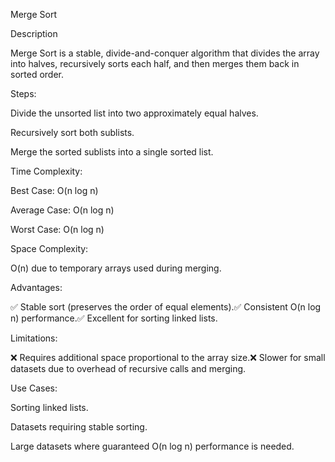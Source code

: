 Merge Sort

Description

Merge Sort is a stable, divide-and-conquer algorithm that divides the array into halves, recursively sorts each half,
and then merges them back in sorted order.

Steps:

Divide the unsorted list into two approximately equal halves.

Recursively sort both sublists.

Merge the sorted sublists into a single sorted list.

Time Complexity:

Best Case: O(n log n)

Average Case: O(n log n)

Worst Case: O(n log n)

Space Complexity:

O(n) due to temporary arrays used during merging.

Advantages:

✅ Stable sort (preserves the order of equal elements).✅ Consistent O(n log n) performance.✅ Excellent for sorting linked
lists.

Limitations:

❌ Requires additional space proportional to the array size.❌ Slower for small datasets due to overhead of recursive
calls and merging.

Use Cases:

Sorting linked lists.

Datasets requiring stable sorting.

Large datasets where guaranteed O(n log n) performance is needed.